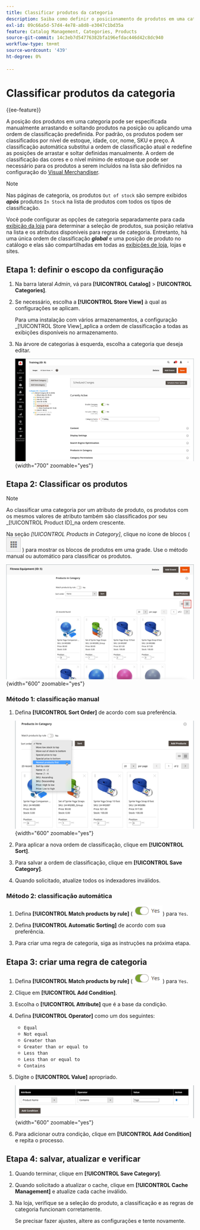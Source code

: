 ```yaml
---
title: Classificar produtos da categoria
description: Saiba como definir o posicionamento de produtos em uma categoria manualmente ou aplicando uma ordem de classificação predefinida.
exl-id: 09c66a5d-57d4-4e78-a8d8-e3047c1bd35a
feature: Catalog Management, Categories, Products
source-git-commit: 14c3eb7d54776382bfa196efdac446d42c8dc940
workflow-type: tm+mt
source-wordcount: '439'
ht-degree: 0%

---
```


# Classificar produtos da categoria

{{ee-feature}}

A posição dos produtos em uma categoria pode ser especificada manualmente arrastando e soltando produtos na posição ou aplicando uma ordem de classificação predefinida. Por padrão, os produtos podem ser classificados por nível de estoque, idade, cor, nome, SKU e preço. A classificação automática substitui a ordem de classificação atual e redefine as posições de arrastar e soltar definidas manualmente. A ordem de classificação das cores e o nível mínimo de estoque que pode ser necessário para os produtos a serem incluídos na lista são definidos na configuração do [Visual Merchandiser](../configuration-reference/catalog/visual-merchandiser.md).

>[!NOTE]
>
>Nas páginas de categoria, os produtos `Out of stock` são sempre exibidos **_após_** produtos `In Stock` na lista de produtos com todos os tipos de classificação.

Você pode configurar as opções de categoria separadamente para cada [exibição da loja](../stores-purchase/stores.md#add-stores) para determinar a seleção de produtos, sua posição relativa na lista e os atributos disponíveis para regras de categoria. Entretanto, há uma única ordem de classificação **_global_** e uma posição de produto no catálogo e elas são compartilhadas em todas as [exibições de loja](../stores-purchase/store-views.md), lojas e sites.

## Etapa 1: definir o escopo da configuração

1. Na barra lateral _Admin_, vá para **[!UICONTROL Catalog]** > **[!UICONTROL Categories]**.

1. Se necessário, escolha a **[!UICONTROL Store View]** à qual as configurações se aplicam.

   Para uma instalação com vários armazenamentos, a configuração _[!UICONTROL Store View]_aplica a ordem de classificação a todas as exibições disponíveis no armazenamento.

1. Na árvore de categorias à esquerda, escolha a categoria que deseja editar.

   ![Árvore de categorias](./assets/category-selected.png){width="700" zoomable="yes"}

## Etapa 2: Classificar os produtos

>[!NOTE]
>
>Ao classificar uma categoria por um atributo de produto, os produtos com os mesmos valores de atributo também são classificados por seu _[!UICONTROL Product ID]_na ordem crescente.

Na seção _[!UICONTROL Products in Category]_, clique no ícone de blocos ( ![Exibir blocos](../assets/icon-view-tiles.png) ) para mostrar os blocos de produtos em uma grade. Use o método manual ou automático para classificar os produtos.

![Blocos de produtos](./assets/category-products-tiles.png){width="600" zoomable="yes"}

### Método 1: classificação manual

1. Defina **[!UICONTROL Sort Order]** de acordo com sua preferência.

   ![Ordem de classificação](./assets/category-edit-sort-order.png){width="600" zoomable="yes"}

1. Para aplicar a nova ordem de classificação, clique em **[!UICONTROL Sort]**.

1. Para salvar a ordem de classificação, clique em **[!UICONTROL Save Category]**.

1. Quando solicitado, atualize todos os indexadores inválidos.

### Método 2: classificação automática

1. Defina **[!UICONTROL Match products by rule]** (![Alternar sim](../assets/toggle-yes.png)) para `Yes`.


1. Defina **[!UICONTROL Automatic Sorting]** de acordo com sua preferência.

1. Para criar uma regra de categoria, siga as instruções na próxima etapa.

## Etapa 3: criar uma regra de categoria

1. Defina **[!UICONTROL Match products by rule]** (![Alternar sim](../assets/toggle-yes.png)) para `Yes`.

1. Clique em **[!UICONTROL Add Condition]**.

1. Escolha o **[!UICONTROL Attribute]** que é a base da condição.

1. Defina **[!UICONTROL Operator]** como um dos seguintes:

   - `Equal`
   - `Not equal`
   - `Greater than`
   - `Greater than or equal to`
   - `Less than`
   - `Less than or equal to`
   - `Contains`

1. Digite o **[!UICONTROL Value]** apropriado.

   ![Condição de categoria](./assets/category-rule-create.png){width="600" zoomable="yes"}

1. Para adicionar outra condição, clique em **[!UICONTROL Add Condition]** e repita o processo.

## Etapa 4: salvar, atualizar e verificar

1. Quando terminar, clique em **[!UICONTROL Save Category]**.

1. Quando solicitado a atualizar o cache, clique em **[!UICONTROL Cache Management]** e atualize cada cache inválido.

1. Na loja, verifique se a seleção do produto, a classificação e as regras de categoria funcionam corretamente.

   Se precisar fazer ajustes, altere as configurações e tente novamente.
